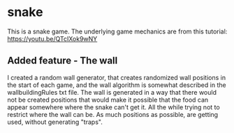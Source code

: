 # snake

This is a snake game. The underlying game mechanics are from this tutorial:
https://youtu.be/QTcIXok9wNY

## Added feature - The wall

I created a random wall generator, that creates randomized wall positions in the start of each game, and the wall algorithm is somewhat described in the wallbuildingRules txt file. The wall is generated in a way that there would not be created positions that would make it possible that the food can appear somewhere where the snake can't get it. All the while trying not to restrict where the wall can be. As much positions as possible, are getting used, without generating "traps".